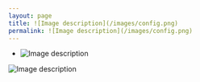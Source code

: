 ```yaml
---
layout: page
title: ![Image description](/images/config.png)
permalink: ![Image description](/images/config.png)
---
```


* ![Image description](/images/config.png)

![Image description](/images/config.png)
